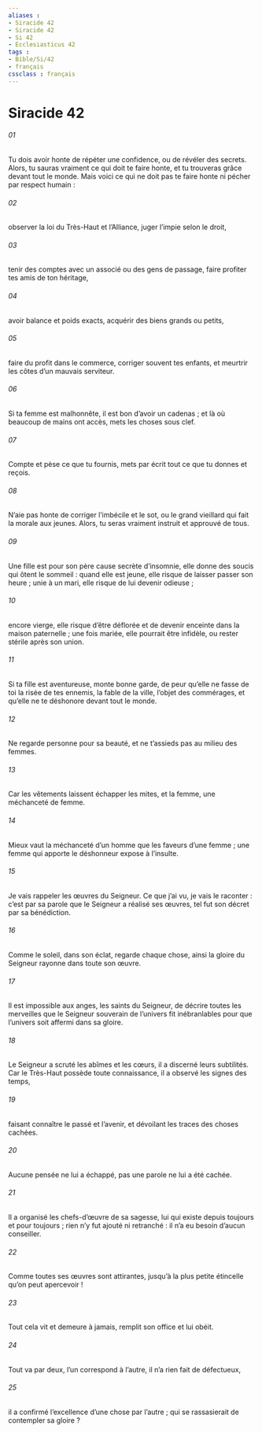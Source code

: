 ```yaml
---
aliases : 
- Siracide 42
- Siracide 42
- Si 42
- Ecclesiasticus 42
tags : 
- Bible/Si/42
- français
cssclass : français
---
```


# Siracide 42

###### 01
Tu dois avoir honte de répéter une confidence,
ou de révéler des secrets.
Alors, tu sauras vraiment ce qui doit te faire honte,
et tu trouveras grâce devant tout le monde.
Mais voici ce qui ne doit pas te faire honte
ni pécher par respect humain :
###### 02
observer la loi du Très-Haut et l’Alliance,
juger l’impie selon le droit,
###### 03
tenir des comptes avec un associé ou des gens de passage,
faire profiter tes amis de ton héritage,
###### 04
avoir balance et poids exacts,
acquérir des biens grands ou petits,
###### 05
faire du profit dans le commerce,
corriger souvent tes enfants,
et meurtrir les côtes d’un mauvais serviteur.
###### 06
Si ta femme est malhonnête, il est bon d’avoir un cadenas ;
et là où beaucoup de mains ont accès, mets les choses sous clef.
###### 07
Compte et pèse ce que tu fournis,
mets par écrit tout ce que tu donnes et reçois.
###### 08
N’aie pas honte de corriger l’imbécile et le sot,
ou le grand vieillard qui fait la morale aux jeunes.
Alors, tu seras vraiment instruit
et approuvé de tous.
###### 09
Une fille est pour son père cause secrète d’insomnie,
elle donne des soucis qui ôtent le sommeil :
quand elle est jeune, elle risque de laisser passer son heure ;
unie à un mari, elle risque de lui devenir odieuse ;
###### 10
encore vierge, elle risque d’être déflorée
et de devenir enceinte dans la maison paternelle ;
une fois mariée, elle pourrait être infidèle,
ou rester stérile après son union.
###### 11
Si ta fille est aventureuse, monte bonne garde,
de peur qu’elle ne fasse de toi la risée de tes ennemis,
la fable de la ville, l’objet des commérages,
et qu’elle ne te déshonore devant tout le monde.
###### 12
Ne regarde personne pour sa beauté,
et ne t’assieds pas au milieu des femmes.
###### 13
Car les vêtements laissent échapper les mites,
et la femme, une méchanceté de femme.
###### 14
Mieux vaut la méchanceté d’un homme
que les faveurs d’une femme ;
une femme qui apporte le déshonneur expose à l’insulte.
###### 15
Je vais rappeler les œuvres du Seigneur.
Ce que j’ai vu, je vais le raconter :
c’est par sa parole que le Seigneur a réalisé ses œuvres,
tel fut son décret par sa bénédiction.
###### 16
Comme le soleil, dans son éclat, regarde chaque chose,
ainsi la gloire du Seigneur rayonne dans toute son œuvre.
###### 17
Il est impossible aux anges, les saints du Seigneur,
de décrire toutes les merveilles
que le Seigneur souverain de l’univers fit inébranlables
pour que l’univers soit affermi dans sa gloire.
###### 18
Le Seigneur a scruté les abîmes et les cœurs,
il a discerné leurs subtilités.
Car le Très-Haut possède toute connaissance,
il a observé les signes des temps,
###### 19
faisant connaître le passé et l’avenir,
et dévoilant les traces des choses cachées.
###### 20
Aucune pensée ne lui a échappé,
pas une parole ne lui a été cachée.
###### 21
Il a organisé les chefs-d’œuvre de sa sagesse,
lui qui existe depuis toujours et pour toujours ;
rien n’y fut ajouté ni retranché :
il n’a eu besoin d’aucun conseiller.
###### 22
Comme toutes ses œuvres sont attirantes,
jusqu’à la plus petite étincelle qu’on peut apercevoir !
###### 23
Tout cela vit et demeure à jamais,
remplit son office et lui obéit.
###### 24
Tout va par deux, l’un correspond à l’autre,
il n’a rien fait de défectueux,
###### 25
il a confirmé l’excellence d’une chose par l’autre ;
qui se rassasierait de contempler sa gloire ?
